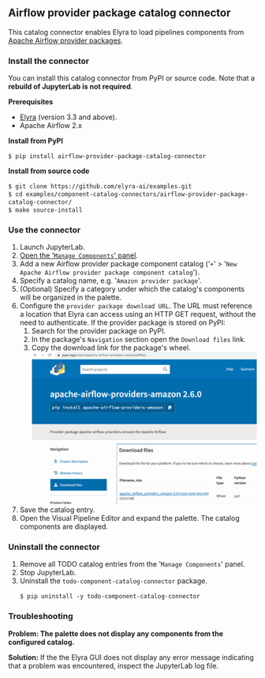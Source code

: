 ## Airflow provider package catalog connector

This catalog connector enables Elyra to load pipelines components from [Apache Airflow provider packages](https://airflow.apache.org/docs/apache-airflow-providers/index.html).

### Install the connector

You can install this catalog connector from PyPI or source code. Note that a **rebuild of JupyterLab is not required**.

**Prerequisites**

- [Elyra](https://elyra.readthedocs.io/en/stable/getting_started/installation.html) (version 3.3 and above).
- Apache Airflow 2.x

**Install from PyPI**

  ```
  $ pip install airflow-provider-package-catalog-connector
  ```

**Install from source code**

   ```
   $ git clone https://github.com/elyra-ai/examples.git
   $ cd examples/component-catalog-connectors/airflow-provider-package-catalog-connector/
   $ make source-install
   ```

### Use the connector

1. Launch JupyterLab.
1. [Open the '`Manage Components`' panel](
https://elyra.readthedocs.io/en/stable/user_guide/pipeline-components.html#managing-custom-components-using-the-jupyterlab-ui).
1. Add a new Airflow provider package component catalog ('`+`' > '`New Apache Airflow provider package component catalog`').
1. Specify a catalog name, e.g. '`Amazon provider package`'.
1. (Optional) Specify a category under which the catalog's components will be organized in the palette.
1. Configure the `provider package download URL`. The URL must reference a location that Elyra can access using an HTTP GET request, without the need to authenticate. If the provider package is stored on PyPI:
   1. Search for the provider package on PyPI.
   1. In the package's `Navigation` section open the `Download files` link.
   1. Copy the download link for the package's wheel.
   ![Amazon provider package on PyPI](doc/images/aws_example.png)
1. Save the catalog entry.
1. Open the Visual Pipeline Editor and expand the palette. The catalog components are displayed.

### Uninstall the connector

1. Remove all TODO catalog entries from the '`Manage Components`' panel.
1. Stop JupyterLab.
1. Uninstall the `todo-component-catalog-connector` package.
   ```
   $ pip uninstall -y todo-component-catalog-connector
   ```

### Troubleshooting

**Problem: The palette does not display any components from the configured catalog.**

**Solution:** If the the Elyra GUI does not display any error message indicating that a problem was encountered, inspect the JupyterLab log file.

